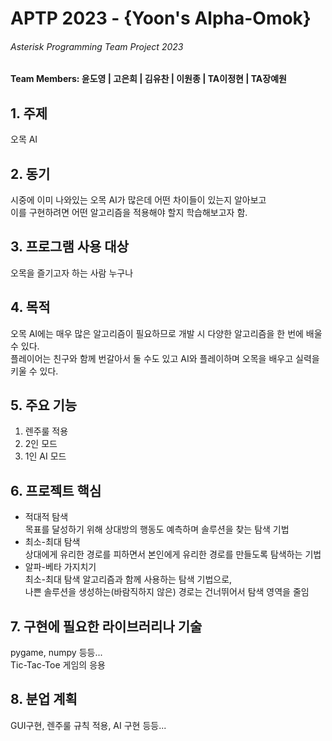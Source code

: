 <h1>APTP 2023 - {Yoon's  Alpha-Omok}</h1>
<h6>Asterisk Programming Team Project 2023</h6>
<h4>Team Members: 윤도영 | 고은희 | 김유찬 | 이원종 | TA이정현 | TA장예원 </h4>

<h2>1. 주제 </h2>
오목 AI

<h2>2. 동기 </h2>
시중에 이미 나와있는 오목 AI가 많은데 어떤 차이들이 있는지 알아보고<br>
이를 구현하려면 어떤 알고리즘을 적용해야 할지 학습해보고자 함.

<h2>3. 프로그램 사용 대상</h2>
오목을 즐기고자 하는 사람 누구나

<h2>4. 목적</h2>
오목 AI에는 매우 많은 알고리즘이 필요하므로 개발 시 다양한 알고리즘을 한 번에 배울 수 있다.<br>
플레이어는 친구와 함께 번갈아서 둘 수도 있고 AI와 플레이하며 오목을 배우고 실력을 키울 수 있다. 

<h2>5. 주요 기능</h2>
<ol>
<li>렌주룰 적용</li>
<li>2인 모드</li>
<li>1인 AI 모드</li>
</ol>
<h2>6. 프로젝트 핵심</h2>
<ul>
<li>적대적 탐색</li>
목표를 달성하기 위해 상대방의 행동도 예측하며 솔루션을 찾는 탐색 기법
<li>최소-최대 탐색</li>
상대에게 유리한 경로를 피하면서 본인에게 유리한 경로를 만들도록 탐색하는 기법
<li>알파-베타 가지치기</li>
최소-최대 탐색 알고리즘과 함께 사용하는 탐색 기법으로,<br>
나쁜 솔루션을 생성하는(바람직하지 않은) 경로는 건너뛰어서 탐색 영역을 줄임
</ul>
<h2>7. 구현에 필요한 라이브러리나 기술</h2>
pygame, numpy 등등...<br>
Tic-Tac-Toe 게임의 응용

<h2>8. 분업 계획</h2>
GUI구현, 렌주룰 규칙 적용, AI 구현 등등...